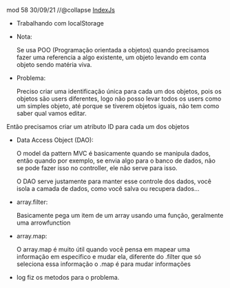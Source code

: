 mod 58                                             30/09/21
//@collapse
[IndexJs](../IndexJs.md)

-  Trabalhando com localStorage

* Nota:

   Se usa POO (Programação orientada a objetos) quando 
precisamos fazer uma referencia a algo existente, um objeto
levando em conta objeto sendo matéria viva. 

* Problema: 

   Preciso criar uma identificação única para cada um
dos objetos, pois os objetos são users diferentes, logo não 
posso levar todos os users como um simples objeto, até porque
se tiverem objetos iguais, não tem como saber qual vamos 
editar.

Então precisamos criar um atributo ID para cada um dos objetos

* Data Access Object (DAO):

   O model da pattern MVC é basicamente quando se manipula 
dados, então quando por exemplo, se envia algo para o 
banco de dados, não se pode fazer isso no controller, ele
não serve para isso. 

   O DAO serve justamente para manter esse controle dos 
dados, você isola a camada de dados, como você salva ou 
recupera dados...

* array.filter:

   Basicamente pega um item de um array usando uma função,
geralmente uma arrowfunction 

* array.map:

   O array.map é muito útil quando você pensa em mapear uma
informação em especifico e mudar ela, diferente do .filter
que só seleciona essa informação o .map é para mudar 
informações

* log
    fiz os metodos para o problema.

